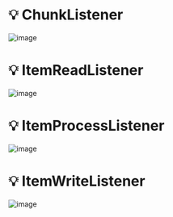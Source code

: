 # 💡 ChunkListener

![image](https://github.com/user-attachments/assets/9824b2a0-c932-48b6-8920-ed632c8a4b0a)

# 💡 ItemReadListener

![image](https://github.com/user-attachments/assets/66a64832-66ca-47cc-a9cf-5fe0bb75a1d0)

# 💡 ItemProcessListener

![image](https://github.com/user-attachments/assets/b2654eac-4865-4184-a2c5-9f2d4b56c3c8)

# 💡 ItemWriteListener

![image](https://github.com/user-attachments/assets/618bf2bd-a5ec-4ee9-9070-73158802e8cd)
